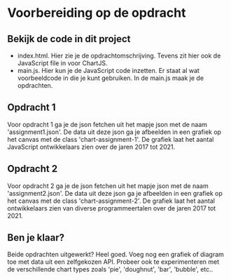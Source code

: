 # Voorbereiding op de opdracht
## Bekijk de code in dit project

- index.html. Hier zie je de opdrachtomschrijving. Tevens zit hier ook de JavaScript file in voor ChartJS. 
- main.js. Hier kun je de JavaScript code inzetten. Er staat al wat voorbeeldcode in die je kunt gebruiken. In de main.js maak je de opdrachten.

## Opdracht 1
Voor opdracht 1 ga je de json fetchen uit het mapje json met de naam 'assignment1.json'. De data uit deze json ga je afbeelden in een grafiek op het canvas met de class 'chart-assignment-1'.
De grafiek laat het aantal JavaScript ontwikkelaars zien over de jaren 2017 tot 2021.


## Opdracht 2
Voor opdracht 2 ga je de json fetchen uit het mapje json met de naam 'assignment2.json'. De data uit deze json ga je afbeelden in een grafiek op het canvas met de class 'chart-assignment-2'.
De grafiek laat het aantal ontwikkelaars zien van diverse programmeertalen over de jaren 2017 tot 2021.

## Ben je klaar?
Beide opdrachten uitgewerkt? Heel goed. Voeg nog een grafiek of diagram toe met data uit een zelfgekozen API. 
Probeer ook te experimenteren met de verschillende chart types zoals 'pie', 'doughnut', 'bar', 'bubble', etc..
